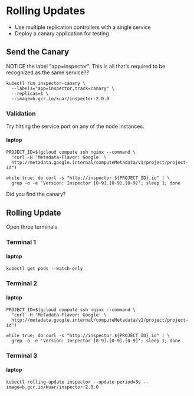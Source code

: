 # Rolling Updates

* Use multiple replication controllers with a single service
* Deploy a canary application for testing

## Send the Canary

NOTICE the label "app=inspector". This is all that's required to be recognized as the same service??

```
kubectl run inspector-canary \
  --labels="app=inspector,track=canary" \
  --replicas=1 \
  --image=b.gcr.io/kuar/inspector:2.0.0
```

### Validation

Try hitting the service port on any of the node instances.

#### laptop

```
PROJECT_ID=$(gcloud compute ssh nginx --command \
  "curl -H 'Metadata-Flavor: Google' \
  http://metadata.google.internal/computeMetadata/v1/project/project-id")
```

```
while true; do curl -s "http://inspector.${PROJECT_ID}.io" | \
  grep -o -e 'Version: Inspector [0-9].[0-9].[0-9]'; sleep 1; done
```

Did you find the canary?

## Rolling Update

Open three terminals

### Terminal 1

#### laptop

```
kubectl get pods --watch-only
```

### Terminal 2

#### laptop

```
PROJECT_ID=$(gcloud compute ssh nginx --command \
  "curl -H 'Metadata-Flavor: Google' \
  http://metadata.google.internal/computeMetadata/v1/project/project-id")
```

```
while true; do curl -s "http://inspector.${PROJECT_ID}.io" | \
  grep -o -e 'Version: Inspector [0-9].[0-9].[0-9]'; sleep 1; done
```

### Terminal 3

#### laptop

```
kubectl rolling-update inspector --update-period=3s --image=b.gcr.io/kuar/inspector:2.0.0
```
